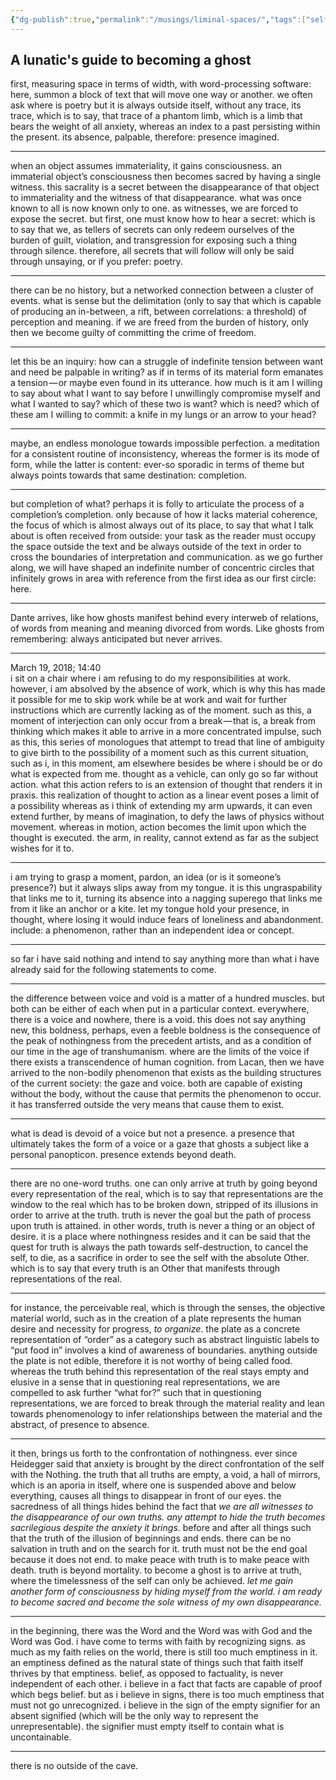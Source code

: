 ```yaml
---
{"dg-publish":true,"permalink":"/musings/liminal-spaces/","tags":["self","prose","philosophy","divinity"],"noteIcon":"","created":"2023-02-26"}
---
```


## A lunatic's guide to becoming a ghost

first, measuring space in terms of width, with word-processing software: here, summon a block of text that will move one way or another. we often ask where is poetry but it is always outside itself, without any trace, its trace, which is to say, that trace of a phantom limb, which is a limb that bears the weight of all anxiety, whereas an index to a past persisting within the present. its absence, palpable, therefore: presence imagined.

---

when an object assumes immateriality, it gains consciousness. an immaterial object’s consciousness then becomes sacred by having a single witness. this sacrality is a secret between the disappearance of that object to immateriality and the witness of that disappearance. what was once known to all is now known only to one. as witnesses, we are forced to expose the secret. but first, one must know how to hear a secret: which is to say that we, as tellers of secrets can only redeem ourselves of the burden of guilt, violation, and transgression for exposing such a thing through silence. therefore, all secrets that will follow will only be said through unsaying, or if you prefer: poetry.

---

there can be no history, but a networked connection between a cluster of events. what is sense but the delimitation (only to say that which is capable of producing an in-between, a rift, between correlations: a threshold) of perception and meaning. if we are freed from the burden of history, only then we become guilty of committing the crime of freedom.

---

let this be an inquiry: how can a struggle of indefinite tension between want and need be palpable in writing? as if in terms of its material form emanates a tension — or maybe even found in its utterance. how much is it am I willing to say about what I want to say before I unwillingly compromise myself and what I wanted to say? which of these two is want? which is need? which of these am I willing to commit: a knife in my lungs or an arrow to your head?

---

maybe, an endless monologue towards impossible perfection. a meditation for a consistent routine of inconsistency, whereas the former is its mode of form, while the latter is content: ever-so sporadic in terms of theme but always points towards that same destination: completion.

---

but completion of what? perhaps it is folly to articulate the process of a completion’s completion. only because of how it lacks material coherence, the focus of which is almost always out of its place, to say that what I talk about is often received from outside: your task as the reader must occupy the space outside the text and be always outside of the text in order to cross the boundaries of interpretation and communication. as we go further along, we will have shaped an indefinite number of concentric circles that infinitely grows in area with reference from the first idea as our first circle: here.

---

Dante arrives, like how ghosts manifest behind every interweb of relations, of words from meaning and meaning divorced from words. Like ghosts from remembering: always anticipated but never arrives.

---

March 19, 2018; 14:40  
i sit on a chair where i am refusing to do my responsibilities at work. however, i am absolved by the absence of work, which is why this has made it possible for me to skip work while be at work and wait for further instructions which are currently lacking as of the moment. such as this, a moment of interjection can only occur from a break — that is, a break from thinking which makes it able to arrive in a more concentrated impulse, such as this, this series of monologues that attempt to tread that line of ambiguity to give birth to the possibility of a moment such as this current situation, such as i, in this moment, am elsewhere besides be where i should be or do what is expected from me. thought as a vehicle, can only go so far without action. what this action refers to is an extension of thought that renders it in praxis. this realization of thought to action as a linear event poses a limit of a possibility whereas as i think of extending my arm upwards, it can even extend further, by means of imagination, to defy the laws of physics without movement. whereas in motion, action becomes the limit upon which the thought is executed. the arm, in reality, cannot extend as far as the subject wishes for it to.

---

i am trying to grasp a moment, pardon, an idea (or is it someone’s presence?) but it always slips away from my tongue. it is this ungraspability that links me to it, turning its absence into a nagging superego that links me from it like an anchor or a kite. let my tongue hold your presence, in thought, where losing it would induce fears of loneliness and abandonment. include: a phenomenon, rather than an independent idea or concept.

---

so far i have said nothing and intend to say anything more than what i have already said for the following statements to come.

---

the difference between voice and void is a matter of a hundred muscles. but both can be either of each when put in a particular context. everywhere, there is a voice and nowhere, there is a void. this does not say anything new, this boldness, perhaps, even a feeble boldness is the consequence of the peak of nothingness from the precedent artists, and as a condition of our time in the age of transhumanism. where are the limits of the voice if there exists a transcendence of human cognition. from Lacan, then we have arrived to the non-bodily phenomenon that exists as the building structures of the current society: the gaze and voice. both are capable of existing without the body, without the cause that permits the phenomenon to occur. it has transferred outside the very means that cause them to exist.

---

what is dead is devoid of a voice but not a presence. a presence that ultimately takes the form of a voice or a gaze that ghosts a subject like a personal panopticon. presence extends beyond death.

---

there are no one-word truths. one can only arrive at truth by going beyond every representation of the real, which is to say that representations are the window to the real which has to be broken down, stripped of its illusions in order to arrive at the truth. truth is never the goal but the path of process upon truth is attained. in other words, truth is never a thing or an object of desire. it is a place where nothingness resides and it can be said that the quest for truth is always the path towards self-destruction, to cancel the self, to die, as a sacrifice in order to see the self with the absolute Other. which is to say that every truth is an Other that manifests through representations of the real.

---

for instance, the perceivable real, which is through the senses, the objective material world, such as in the creation of a plate represents the human desire and necessity for progress, _to organize_. the plate as a concrete representation of “order” as a category such as abstract linguistic labels to “put food in” involves a kind of awareness of boundaries. anything outside the plate is not edible, therefore it is not worthy of being called food. whereas the truth behind this representation of the real stays empty and elusive in a sense that in questioning real representations, we are compelled to ask further “what for?” such that in questioning representations, we are forced to break through the material reality and lean towards phenomenology to infer relationships between the material and the abstract, of presence to absence.

---

it then, brings us forth to the confrontation of nothingness. ever since Heidegger said that anxiety is brought by the direct confrontation of the self with the Nothing. the truth that all truths are empty, a void, a hall of mirrors, which is an aporia in itself, where one is suspended above and below everything, causes all things to disappear in front of our eyes. the sacredness of all things hides behind the fact that _we are all witnesses to the disappearance of our own truths. any attempt to hide the truth becomes sacrilegious despite the anxiety it brings_. before and after all things such that the truth of the illusion of beginnings and ends. there can be no salvation in truth and on the search for it. truth must not be the end goal because it does not end. to make peace with truth is to make peace with death. truth is beyond mortality. to become a ghost is to arrive at truth, where the timelessness of the self can only be achieved. _let me gain another form of consciousness by hiding myself from the world. i am ready to become sacred and become the sole witness of my own disappearance._

---

in the beginning, there was the Word and the Word was with God and the Word was God. i have come to terms with faith by recognizing signs. as much as my faith relies on the world, there is still too much emptiness in it. an emptiness defined as the natural state of things such that faith itself thrives by that emptiness. belief, as opposed to factuality, is never independent of each other. i believe in a fact that facts are capable of proof which begs belief. but as i believe in signs, there is too much emptiness that must not go unrecognized. i believe in the sign of the empty signifier for an absent signified (which will be the only way to represent the unrepresentable). the signifier must empty itself to contain what is uncontainable.

---

there is no outside of the cave.